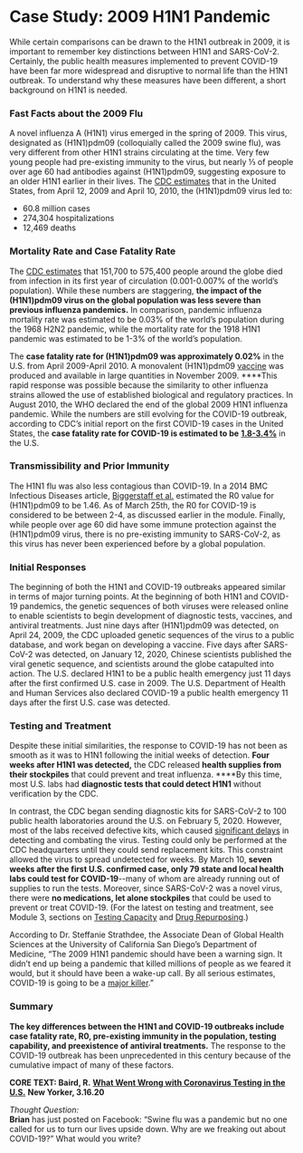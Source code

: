 # Case Study: 2009 H1N1 Pandemic

While certain comparisons can be drawn to the H1N1 outbreak in 2009, it is important to remember key distinctions between H1N1 and SARS-CoV-2. Certainly, the public health measures implemented to prevent COVID-19 have been far more widespread and disruptive to normal life than the H1N1 outbreak. To understand why these measures have been different, a short background on H1N1 is needed. 

### **Fast Facts about the 2009 Flu**

A novel influenza A \(H1N1\) virus emerged in the spring of 2009. This virus, designated as \(H1N1\)pdm09 \(colloquially called the 2009 swine flu\), was very different from other H1N1 strains circulating at the time. Very few young people had pre-existing immunity to the virus, but nearly ⅓ of people over age 60 had antibodies against \(H1N1\)pdm09, suggesting exposure to an older H1N1 earlier in their lives. The [CDC estimates](https://www.cdc.gov/flu/pandemic-resources/2009-h1n1-pandemic.html) that in the United States, from April 12, 2009 and April 10, 2010, the \(H1N1\)pdm09 virus led to: 

* 60.8 million cases
* 274,304 hospitalizations
* 12,469 deaths

### **Mortality Rate and Case Fatality Rate**

The [CDC estimates](https://www.cdc.gov/flu/pandemic-resources/2009-h1n1-pandemic.html) that 151,700 to 575,400 people around the globe died from infection in its first year of circulation \(0.001-0.007% of the world’s population\). While these numbers are staggering, **the impact of the \(H1N1\)pdm09 virus on the global population was less severe than previous influenza pandemics.** In comparison, pandemic influenza mortality rate was estimated to be 0.03% of the world’s population during the 1968 H2N2 pandemic, while the mortality rate for the 1918 H1N1 pandemic was estimated to be 1-3% of the world’s population.

The **case fatality rate for \(H1N1\)pdm09 was approximately 0.02%** in the U.S. from April 2009-April 2010. A monovalent \(H1N1\)pdm09 [vaccine](https://www.cdc.gov/mmwr/preview/mmwrhtml/mm5839a3.htm) was produced and available in large quantities in November 2009.  ****This rapid response was possible because the similarity to other influenza strains allowed the use of established biological and regulatory practices. In August 2010, the WHO declared the end of the global 2009 H1N1 influenza pandemic. While the numbers are still evolving for the COVID-19 outbreak, according to CDC’s initial report on the first COVID-19 cases in the United States, the **case fatality rate for COVID-19 is estimated to be** [**1.8-3.4%**](https://www.cdc.gov/mmwr/volumes/69/wr/mm6912e2.htm?s_cid=mm6912e2_w) in the U.S.

### **Transmissibility and Prior Immunity**

The H1N1 flu was also less contagious than COVID-19. In a 2014 BMC Infectious Diseases article, [Biggerstaff et al.](https://www.ncbi.nlm.nih.gov/pmc/articles/PMC4169819/) estimated the R0 value for \(H1N1\)pdm09 to be 1.46. As of March 25th, the R0 for COVID-19 is considered to be between 2-4, as discussed earlier in the module. Finally, while people over age 60 did have some immune protection against the \(H1N1\)pdm09 virus, there is no pre-existing immunity to SARS-CoV-2, as this virus has never been experienced before by a global population.

### Initial Responses

The beginning of both the H1N1 and COVID-19 outbreaks appeared similar in terms of major turning points. At the beginning of both H1N1 and COVID-19 pandemics, the genetic sequences of both viruses were released online to enable scientists to begin development of diagnostic tests, vaccines, and antiviral treatments. Just nine days after \(H1N1\)pdm09 was detected, on April 24, 2009, the CDC uploaded genetic sequences of the virus to a public database, and work began on developing a vaccine. Five days after SARS-CoV-2 was detected, on January 12, 2020, Chinese scientists published the viral genetic sequence, and scientists around the globe catapulted into action. The U.S. declared H1N1 to be a public health emergency just 11 days after the first confirmed U.S. case in 2009. The U.S. Department of Health and Human Services also declared COVID-19 a public health emergency 11 days after the first U.S. case was detected.

### **Testing and Treatment**

Despite these initial similarities, the response to COVID-19 has not been as smooth as it was to H1N1 following the initial weeks of detection. **Four weeks after H1N1 was detected,** the CDC released **health supplies from their stockpiles** that could prevent and treat influenza. ****By this time, most U.S. labs had **diagnostic tests that could detect H1N1** without verification by the CDC.

In contrast, the CDC began sending diagnostic kits for SARS-CoV-2 to 100 public health laboratories around the U.S. on February 5, 2020. However, most of the labs received defective kits, which caused [significant delays](https://www.newyorker.com/news/news-desk/what-went-wrong-with-coronavirus-testing-in-the-us) in detecting and combating the virus. Testing could only be performed at the CDC headquarters until they could send replacement kits. This constraint allowed the virus to spread undetected for weeks. By March 10, **seven weeks after the first U.S. confirmed case, only 79 state and local health labs could test for COVID-19**--many of whom are already running out of supplies to run the tests. Moreover, since SARS-CoV-2 was a novel virus, there were **no medications, let alone stockpiles** that could be used to prevent or treat COVID-19. \(For the latest on testing and treatment, see Module 3, sections on [Testing Capacity](https://curriculum.covidstudentresponse.org/module-3-current-situation-and-healthcare-response/testing-capacity-and-eligibility#testing-capacity) and [Drug Repurposing](https://curriculum.covidstudentresponse.org/module-3-current-situation-and-healthcare-response/ongoing-clinical-trials#recent-data-supporting-repurposed-drug-candidates-for-covid-19).\)

According to Dr. Steffanie Strathdee, the Associate Dean of Global Health Sciences at the University of California San Diego’s Department of Medicine, “The 2009 H1N1 pandemic should have been a warning sign. It didn’t end up being a pandemic that killed millions of people as we feared it would, but it should have been a wake-up call. By all serious estimates, COVID-19 is going to be a [major killer](https://www.livescience.com/covid-19-pandemic-vs-swine-flu.html).”

### Summary

**The key differences between the H1N1 and COVID-19 outbreaks include case fatality rate, R0, pre-existing immunity in the population, testing capability, and preexistence of antiviral treatments.** The response to the COVID-19 outbreak has been unprecedented in this century because of the cumulative impact of many of these factors. 

**CORE TEXT: Baird, R.** [**What Went Wrong with Coronavirus Testing in the U.S.**](https://www.newyorker.com/news/news-desk/what-went-wrong-with-coronavirus-testing-in-the-us) **New Yorker, 3.16.20**

_Thought Question:_  
**Brian** has just posted on Facebook: “Swine flu was a pandemic but no one called for us to turn our lives upside down. Why are we freaking out about COVID-19?” What would you write?

